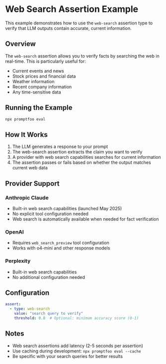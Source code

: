 # Web Search Assertion Example

This example demonstrates how to use the `web-search` assertion type to verify that LLM outputs contain accurate, current information.

## Overview

The `web-search` assertion allows you to verify facts by searching the web in real-time. This is particularly useful for:

- Current events and news
- Stock prices and financial data
- Weather information
- Recent company information
- Any time-sensitive data

## Running the Example

```bash
npx promptfoo eval
```

## How It Works

1. The LLM generates a response to your prompt
2. The web-search assertion extracts the claim you want to verify
3. A provider with web search capabilities searches for current information
4. The assertion passes or fails based on whether the output matches current web data

## Provider Support

### Anthropic Claude
- Built-in web search capabilities (launched May 2025)
- No explicit tool configuration needed
- Web search is automatically available when needed for fact verification

### OpenAI
- Requires `web_search_preview` tool configuration
- Works with o4-mini and other response models

### Perplexity
- Built-in web search capabilities
- No additional configuration needed

## Configuration

```yaml
assert:
  - type: web-search
    value: "search query to verify"
    threshold: 0.8  # Optional: minimum accuracy score (0-1)
```

## Notes

- Web search assertions add latency (2-5 seconds per assertion)
- Use caching during development: `npx promptfoo eval --cache`
- Be specific with your search queries for better results